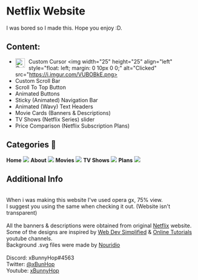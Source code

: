 # Netflix Website 
I was bored so I made this. Hope you enjoy :D.

## Content:
- Custom Cursor <img width="25" height="25" align="left" style="float: left; margin: 0 10px 0 0;" alt="Pointer" src="https://i.imgur.com/16ve4GY.png"> <img width="25" height="25" align="left" style="float: left; margin: 0 10px 0 0;" alt="Clicked" src="https://i.imgur.com/VUBOBkE.png> 
- Custom Scroll Bar
- Scroll To Top Button
- Animated Buttons
- Sticky (Animated) Navigation Bar
- Animated (Wavy) Text Headers 
- Movie Cards (Banners & Descriptions) 
- TV Shows (Netflix Series) slider
- Price Comparison (Netflix Subscription Plans)



## Categories 📑
**Home**
<img src="https://i.imgur.com/e4ylY8G.png">
**About**
<img src="https://i.imgur.com/F3OrbhT.png">
**Movies**
<img src="https://i.imgur.com/KLLVBzN.png">
**TV Shows**
<img src="https://i.imgur.com/uIPhRcb.png">
**Plans**
<img src="https://i.imgur.com/G9rZHWr.png">


## Additional Info
<br />
When i was making this website I've used opera gx, 75% view.
<br />
I suggest you using the same when checking it out. (Website isn't transparent)
<br /><br />
All the banners & descriptions were obtained from original <a href="https://netflix.com">Netflix</a> website.<br />
Some of the  designs are inspired by <a href="https://www.youtube.com/channel/UCFbNIlppjAuEX4znoulh0Cw">Web Dev Simplified</a> & <a href="https://www.youtube.com/channel/UCbwXnUipZsLfUckBPsC7Jog">Online Tutorials</a> youtube channels.<br />
Background .svg files were made by <a href="https://github.com/Nouridio">Nouridio</a>
<br /><br />
Discord: xBunnyHop#4563
<br />
Twitter: <a href="https://twitter.com/xBunHop">@xBunHop</a>
<br />
Youtube: <a href="https://www.youtube.com/channel/UCwGGJYZcOWM8wpKYFhahJWw">xBunnyHop</a>
